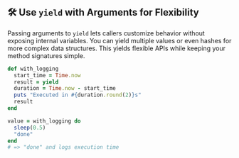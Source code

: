 ## 🛠️ Use `yield` with Arguments for Flexibility

Passing arguments to `yield` lets callers customize behavior without exposing internal variables. You can yield multiple values or even hashes for more complex data structures. This yields flexible APIs while keeping your method signatures simple.

```ruby
def with_logging
  start_time = Time.now
  result = yield
  duration = Time.now - start_time
  puts "Executed in #{duration.round(2)}s"
  result
end

value = with_logging do
  sleep(0.5)
  "done"
end
# => "done" and logs execution time
```